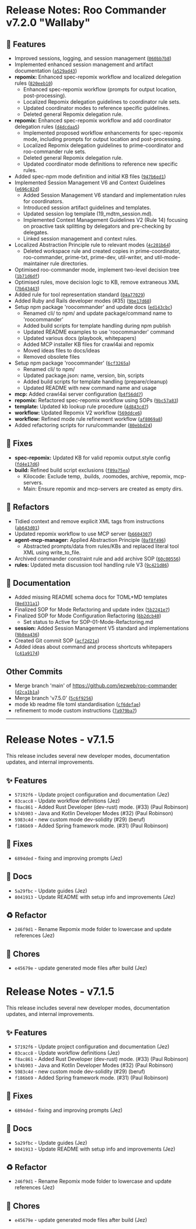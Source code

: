 # Release Notes: Roo Commander v7.2.0 "Wallaby"

## 🚀 Features

*   Improved sessions, logging, and session management ([`060bb7b8`](https://github.com/jezweb/roo-commander/commit/060bb7b89a9da121742666eb5d871250429d1d0f))
*   Implemented enhanced session management and artifact documentation ([`a529ad43`](https://github.com/jezweb/roo-commander/commit/a529ad4345ad51415d1c5c2e2e1fbc18374a514f))
*   **repomix:** Enhanced spec-repomix workflow and localized delegation rules ([`820eeb10`](https://github.com/jezweb/roo-commander/commit/820eeb107250340d4cfaaa973a646245283748a4))
    *   Enhanced spec-repomix workflow (prompts for output location, post-processing).
    *   Localized Repomix delegation guidelines to coordinator rule sets.
    *   Updated coordinator modes to reference specific guidelines.
    *   Deleted general Repomix delegation rule.
*   **repomix:** Enhanced spec-repomix workflow and add coordinator delegation rules ([`d4dcdaa5`](https://github.com/jezweb/roo-commander/commit/d4dcdaa54ce6f4410e6c87ae927fd658bd714206))
    *   Implemented proposed workflow enhancements for spec-repomix mode, including prompts for output location and post-processing.
    *   Localized Repomix delegation guidelines to prime-coordinator and roo-commander rule sets.
    *   Deleted general Repomix delegation rule.
    *   Updated coordinator mode definitions to reference new specific rules.
*   Added spec-npm mode definition and initial KB files ([`947b6ed1`](https://github.com/jezweb/roo-commander/commit/947b6ed1ea005a7ffdfee86b80bd6ca254db05ef))
*   Implemented Session Management V6 and Context Guidelines ([`e696c82d`](https://github.com/jezweb/roo-commander/commit/e696c82d16f0ef300b77e97ddee9198806a038df))
    *   Added Session Management V6 standard and implementation rules for coordinators.
    *   Introduced session artifact guidelines and templates.
    *   Updated session log template (19_mdtm_session.md).
    *   Implemented Context Management Guidelines V2 (Rule 14) focusing on proactive task splitting by delegators and pre-checking by delegates.
    *   Linked session management and context rules.
*   Localized Abstraction Principle rule to relevant modes ([`4c201b64`](https://github.com/jezweb/roo-commander/commit/4c201b64ab4b0b2ae2df633dec31378baee98423))
    *   Deleted workspace rule and created copies in prime-coordinator, roo-commander, prime-txt, prime-dev, util-writer, and util-mode-maintainer rule directories.
*   Optimised roo-commander mode, implement two-level decision tree ([`1b71d6df`](https://github.com/jezweb/roo-commander/commit/1b71d6df8fa873c2e78850c2775452b224854400))
*   Optimised rules, move decision logic to KB, remove extraneous XML ([`7b643443`](https://github.com/jezweb/roo-commander/commit/7b643443cbf47c86c89562161dfd47ff6cd8b1c0))
*   Added rule for tool representation standard ([`04a77029`](https://github.com/jezweb/roo-commander/commit/04a7702928ac8531883bff772ee2d4a7704c0872))
*   Added Ruby and Rails developer modes (#35) ([`9be17d68`](https://github.com/jezweb/roo-commander/commit/9be17d68ba34990a5d43ecfded817fd6115a03bb))
*   Setup npm package 'roocommander' and update docs ([`ed143cbc`](https://github.com/jezweb/roo-commander/commit/ed143cbc0cd76f99ff363d8472a2a073ced2ead2))
    *   Renamed cli/ to npm/ and update package/command name to 'roocommander'
    *   Added build scripts for template handling during npm publish
    *   Updated README examples to use 'roocommander' command
    *   Updated various docs (playbook, whitepapers)
    *   Added MCP installer KB files for crawl4ai and repomix
    *   Moved ideas files to docs/ideas
    *   Removed obsolete files
*   Setup npm package 'roocommander' ([`6cf3265a`](https://github.com/jezweb/roo-commander/commit/6cf3265aced9c5aa67d990ef6d12ea3cfcd8924a))
    *   Renamed cli/ to npm/
    *   Updated package.json: name, version, bin, scripts
    *   Added build scripts for template handling (prepare/cleanup)
    *   Updated README with new command name and usage
*   **mcp:** Added crawl4ai server configuration ([`b4f56dd7`](https://github.com/jezweb/roo-commander/commit/b4f56dd73a2b1c942382439132ae9d74f8748802))
*   **repomix:** Refactored spec-repomix workflow using SOPs ([`9bc57a83`](https://github.com/jezweb/roo-commander/commit/9bc57a8331f71fa0fb98998767c5c4f134486513))
*   **template:** Updated kb lookup rule procedure ([`4d843cd7`](https://github.com/jezweb/roo-commander/commit/4d843cd7586a29b8546afa7cf02c0d8bcc164252))
*   **workflow:** Updated Repomix V2 workflow ([`569ddce6`](https://github.com/jezweb/roo-commander/commit/569ddce662044bbfdcadae3aa2f43a61ce714578))
*   **workflow:** Refined mode rule refinement workflow ([`af8069a8`](https://github.com/jezweb/roo-commander/commit/af8069a850366a1388babb5c2c9ef212a422748c))
*   Added refactoring scripts for ruru/commander ([`80ebbd24`](https://github.com/jezweb/roo-commander/commit/80ebbd242b15887f0736e7d789e6b5fc18e5dfc8))

## 🐛 Fixes

*   **spec-repomix:** Updated KB for valid repomix output.style config ([`fd4e17d6`](https://github.com/jezweb/roo-commander/commit/fd4e17d6ca8cdd05601486b41776c446c4172c56))
*   **build:** Refined build script exclusions ([`f89a75ea`](https://github.com/jezweb/roo-commander/commit/f89a75ea65c536d1f06c4283d657449626f18ce9))
    *   Kilocode: Exclude temp, .builds, .roomodes, archive, repomix, mcp-servers.
    *   Main: Ensure repomix and mcp-servers are created as empty dirs.

## 🔄 Refactors

*   Tidied context and remove explicit XML tags from instructions ([`ab643d01`](https://github.com/jezweb/roo-commander/commit/ab643d012afdfd8e7def23d5dbc077441b9621cb))
*   Updated repomix workflow to use MCP server ([`b6604307`](https://github.com/jezweb/roo-commander/commit/b660430735b7abf0e5b5f8a5efe4bb230f9c3a0e))
*   **agent-mcp-manager:** Applied Abstraction Principle ([`0af8f496`](https://github.com/jezweb/roo-commander/commit/0af8f49695366ee27c58073a1cd37d54f5778056))
    *   Abstracted prompts/data from rules/KBs and replaced literal tool XML using write_to_file.
*   Archived commander constraint rule and add archive SOP ([`60c00556`](https://github.com/jezweb/roo-commander/commit/60c00556d1d7ebcc7f733a3dc6fdd3a31ede17cd))
*   **rules:** Updated meta discussion tool handling rule V3 ([`9c421d86`](https://github.com/jezweb/roo-commander/commit/9c421d8675a3903d0da2b9e183bc17b053e29da2))

## 📄 Documentation

*   Added missing README schema docs for TOML+MD templates ([`8ed331a1`](https://github.com/jezweb/roo-commander/commit/8ed331a170835a78df24b5ceaabec8706b09af85))
*   Finalized SOP for Mode Refactoring and update index ([`5b2241e7`](https://github.com/jezweb/roo-commander/commit/5b2241e7d4de14c2e3fb855258985fc2963c181f))
*   Finalized SOP for Mode Configuration Refactoring ([`6b2dcb40`](https://github.com/jezweb/roo-commander/commit/6b2dcb4008f22352fb59ae7cee4c671477bd2971))
    *   Set status to Active for SOP-01-Mode-Refactoring.md
*   **session:** Added Session Management V5 standard and implementations ([`9b8ea436`](https://github.com/jezweb/roo-commander/commit/9b8ea436a80384d4a78a07d4b7a4dd96a6e1cb6d))
*   Created Git commit SOP ([`acf2d21e`](https://github.com/jezweb/roo-commander/commit/acf2d21ec2f0f4472da40b7c79ed3076d80e04db))
*   Added ideas about command and process shortcuts whitepapers ([`c41a9174`](https://github.com/jezweb/roo-commander/commit/c41a91748ed2a249121558a60af0c67eaad21e61))

## Other Commits
*   Merge branch 'main' of https://github.com/jezweb/roo-commander ([`d2ca1b1a`](https://github.com/jezweb/roo-commander/commit/d2ca1b1af403af8a97b7180a5df8959e861efb84))
*   Merge branch 'v7.5.0' ([`5c6f9256`](https://github.com/jezweb/roo-commander/commit/5c6f9256d54c1da7534d7d45798a1412b3995046))
*   mode kb readme file toml standardisation ([`cf6defae`](https://github.com/jezweb/roo-commander/commit/cf6defaecfd594747848289c5e82a90a8232c7f7))
*   refinement to mode custom instructions ([`7a979ba7`](https://github.com/jezweb/roo-commander/commit/7a979ba718b90b8f650bb9348c2ed64ac0a3d4aa))

---
# Release Notes - v7.1.5

This release includes several new developer modes, documentation updates, and internal improvements.

## ✨ Features

*   `57192f6` - Update project configuration and documentation (Jez)
*   `03cacc8` - Update workflow definitions (Jez)
*   `f8ac861` - Added Rust Developer (dev-rust) mode. (#33) (Paul Robinson)
*   `b74b903` - Java and Kotlin Developer Modes (#32) (Paul Robinson)
*   `5983c4d` - new custom mode dev-solidity (#29) (beruf)
*   `f186b69` - Added Spring framework mode. (#31) (Paul Robinson)

## 🐛 Fixes

*   `6894ded` - fixing and improving prompts (Jez)

## 📄 Docs

*   `5a29fbc` - Update guides (Jez)
*   `8041913` - Update README with setup info and improvements (Jez)

## ♻️ Refactor

*   `246f9d1` - Rename Repomix mode folder to lowercase and update references (Jez)

## 🧹 Chores

*   `e45679e` - update generated mode files after build (Jez)


# Release Notes - v7.1.5

This release includes several new developer modes, documentation updates, and internal improvements.

## ✨ Features

*   `57192f6` - Update project configuration and documentation (Jez)
*   `03cacc8` - Update workflow definitions (Jez)
*   `f8ac861` - Added Rust Developer (dev-rust) mode. (#33) (Paul Robinson)
*   `b74b903` - Java and Kotlin Developer Modes (#32) (Paul Robinson)
*   `5983c4d` - new custom mode dev-solidity (#29) (beruf)
*   `f186b69` - Added Spring framework mode. (#31) (Paul Robinson)

## 🐛 Fixes

*   `6894ded` - fixing and improving prompts (Jez)

## 📄 Docs

*   `5a29fbc` - Update guides (Jez)
*   `8041913` - Update README with setup info and improvements (Jez)

## ♻️ Refactor

*   `246f9d1` - Rename Repomix mode folder to lowercase and update references (Jez)

## 🧹 Chores

*   `e45679e` - update generated mode files after build (Jez)